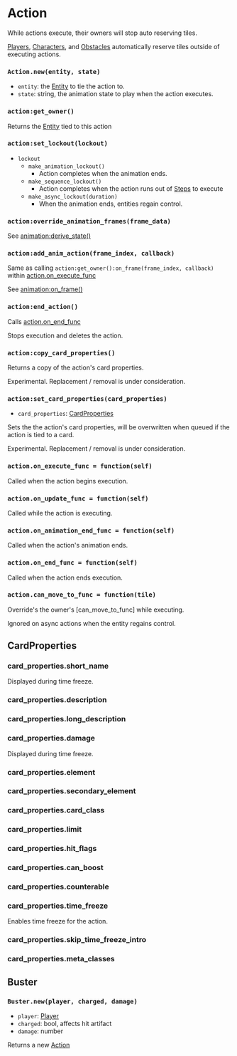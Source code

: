 # Action

While actions execute, their owners will stop auto reserving tiles.

[Players](/client/lua-api/player), [Characters](/client/lua-api/character), and [Obstacles](/client/lua-api/obstacle) automatically reserve tiles outside of executing actions.

### `Action.new(entity, state)`

- `entity`: the [Entity](/client/lua-api/entity) to tie the action to.
- `state`: string, the animation state to play when the action executes.

### `action:get_owner()`

Returns the [Entity](/client/lua-api/entity) tied to this action

### `action:set_lockout(lockout)`

- `lockout`
  - `make_animation_lockout()`
    - Action completes when the animation ends.
  - `make_sequence_lockout()`
    - Action completes when the action runs out of [Steps](#actioncreate_step) to execute
  - `make_async_lockout(duration)`
    - When the animation ends, entities regain control.

### `action:override_animation_frames(frame_data)`

See [animation:derive_state()](/client/lua-api/animation#animationderive_statestate-frame_data)

### `action:add_anim_action(frame_index, callback)`

Same as calling `action:get_owner():on_frame(frame_index, callback)` within [action.on_execute_func](#actionon_execute_func--functionself)

See [animation:on_frame()](/client/lua-api/animation#animationon_frameframe_index-function-do_once)

### `action:end_action()`

Calls [action.on_end_func](#actionon_end_func--functionself)

Stops execution and deletes the action.

### `action:copy_card_properties()`

Returns a copy of the action's card properties.

Experimental. Replacement / removal is under consideration.

### `action:set_card_properties(card_properties)`

- `card_properties`: [CardProperties](#cardproperties)

Sets the the action's card properties, will be overwritten when queued if the action is tied to a card.

Experimental. Replacement / removal is under consideration.

### `action.on_execute_func = function(self)`

Called when the action begins execution.

### `action.on_update_func = function(self)`

Called while the action is executing.

### `action.on_animation_end_func = function(self)`

Called when the action's animation ends.

### `action.on_end_func = function(self)`

Called when the action ends execution.

### `action.can_move_to_func = function(tile)`

Override's the owner's [can_move_to_func] while executing.

Ignored on async actions when the entity regains control.

## CardProperties

### card_properties.short_name

Displayed during time freeze.

### card_properties.description

### card_properties.long_description

### card_properties.damage

Displayed during time freeze.

### card_properties.element

### card_properties.secondary_element

### card_properties.card_class

### card_properties.limit

### card_properties.hit_flags

### card_properties.can_boost

### card_properties.counterable

### card_properties.time_freeze

Enables time freeze for the action.

### card_properties.skip_time_freeze_intro

### card_properties.meta_classes

## Buster

### `Buster.new(player, charged, damage)`

- `player`: [Player](/client/lua-api/player)
- `charged`: bool, affects hit artifact
- `damage`: number

Returns a new [Action](#action)

